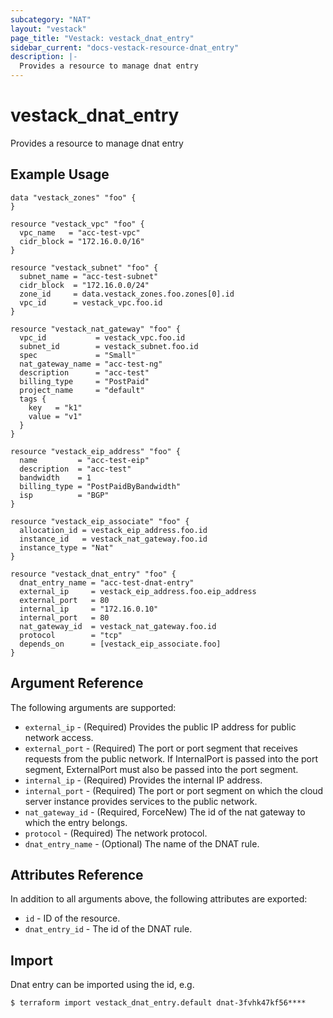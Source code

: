 ```yaml
---
subcategory: "NAT"
layout: "vestack"
page_title: "Vestack: vestack_dnat_entry"
sidebar_current: "docs-vestack-resource-dnat_entry"
description: |-
  Provides a resource to manage dnat entry
---
```

# vestack_dnat_entry
Provides a resource to manage dnat entry
## Example Usage
```hcl
data "vestack_zones" "foo" {
}

resource "vestack_vpc" "foo" {
  vpc_name   = "acc-test-vpc"
  cidr_block = "172.16.0.0/16"
}

resource "vestack_subnet" "foo" {
  subnet_name = "acc-test-subnet"
  cidr_block  = "172.16.0.0/24"
  zone_id     = data.vestack_zones.foo.zones[0].id
  vpc_id      = vestack_vpc.foo.id
}

resource "vestack_nat_gateway" "foo" {
  vpc_id           = vestack_vpc.foo.id
  subnet_id        = vestack_subnet.foo.id
  spec             = "Small"
  nat_gateway_name = "acc-test-ng"
  description      = "acc-test"
  billing_type     = "PostPaid"
  project_name     = "default"
  tags {
    key   = "k1"
    value = "v1"
  }
}

resource "vestack_eip_address" "foo" {
  name         = "acc-test-eip"
  description  = "acc-test"
  bandwidth    = 1
  billing_type = "PostPaidByBandwidth"
  isp          = "BGP"
}

resource "vestack_eip_associate" "foo" {
  allocation_id = vestack_eip_address.foo.id
  instance_id   = vestack_nat_gateway.foo.id
  instance_type = "Nat"
}

resource "vestack_dnat_entry" "foo" {
  dnat_entry_name = "acc-test-dnat-entry"
  external_ip     = vestack_eip_address.foo.eip_address
  external_port   = 80
  internal_ip     = "172.16.0.10"
  internal_port   = 80
  nat_gateway_id  = vestack_nat_gateway.foo.id
  protocol        = "tcp"
  depends_on      = [vestack_eip_associate.foo]
}
```
## Argument Reference
The following arguments are supported:
* `external_ip` - (Required) Provides the public IP address for public network access.
* `external_port` - (Required) The port or port segment that receives requests from the public network. If InternalPort is passed into the port segment, ExternalPort must also be passed into the port segment.
* `internal_ip` - (Required) Provides the internal IP address.
* `internal_port` - (Required) The port or port segment on which the cloud server instance provides services to the public network.
* `nat_gateway_id` - (Required, ForceNew) The id of the nat gateway to which the entry belongs.
* `protocol` - (Required) The network protocol.
* `dnat_entry_name` - (Optional) The name of the DNAT rule.

## Attributes Reference
In addition to all arguments above, the following attributes are exported:
* `id` - ID of the resource.
* `dnat_entry_id` - The id of the DNAT rule.


## Import
Dnat entry can be imported using the id, e.g.
```
$ terraform import vestack_dnat_entry.default dnat-3fvhk47kf56****
```

